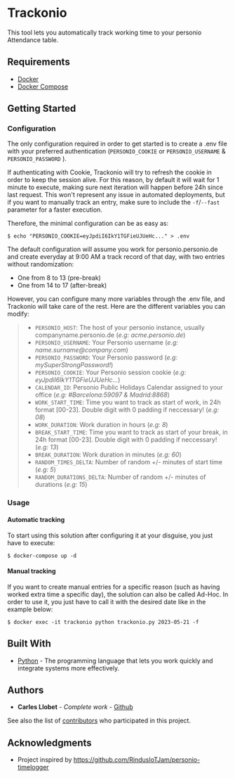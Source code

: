 # Trackonio

This tool lets you automatically track working time to your personio Attendance table.

## Requirements
- [Docker](https://docs.docker.com/get-docker/)
- [Docker Compose](https://docs.docker.com/get-started/08_using_compose/#install-docker-compose)

## Getting Started
### Configuration

The only configuration required in order to get started is to create a .env file with your preferred authentication (`PERSONIO_COOKIE` or `PERSONIO_USERNAME` & `PERSONIO_PASSWORD` ). 

If authenticating with Cookie, Trackonio will try to refresh the cookie in order to keep the session alive. For this reason, by default it will wait for 1 minute to execute, making sure next iteration will happen before 24h since last request.
This won't represent any issue in automated deployments, but if you want to manually track an entry, make sure to include the `-f`/`--fast` parameter for a faster execution.

Therefore, the minimal configuration can be as easy as:
```
$ echo "PERSONIO_COOKIE=eyJpdiI6IkY1TGFieUJUeHc..." > .env
```

The default configuration will assume you work for personio.personio.de and create everyday at 9:00 AM a track record of that day, with two entries without randomization:
* One from 8 to 13 (pre-break)
* One from 14 to 17 (after-break)

However, you can configure many more variables through the .env file, and Trackonio will take care of the rest.
Here are the different variables you can modify:

> - `PERSONIO_HOST`: The host of your personio instance, usually companyname.personio.de (_e.g: acme.personio.de_)
> - `PERSONIO_USERNAME`: Your Personio username (_e.g: name.surname<span>@</span>company.com_)
> - `PERSONIO_PASSWORD`: Your Personio password (_e.g: mySuperStrongPassword!_)
> - `PERSONIO_COOKIE`: Your Personio session cookie (_e.g: eyJpdiI6IkY1TGFieUJUeHc..._)
> - `CALENDAR_ID`: Personio Public Holidays Calendar assigned to your office (_e.g: #Barcelona:59097 & Madrid:8868_)
> - `WORK_START_TIME`: Time you want to track as start of work, in 24h format [00-23]. Double digit with 0 padding if neccessary! (_e.g: 08_)
> - `WORK_DURATION`: Work duration in hours (_e.g: 8_)
> - `BREAK_START_TIME`: Time you want to track as start of your break, in 24h format [00-23]. Double digit with 0 padding if neccessary! (_e.g: 13_)
> - `BREAK_DURATION`: Work duration in minutes (_e.g: 60_)
> - `RANDOM_TIMES_DELTA`: Number of random +/- minutes of start time (_e.g: 5_)
> - `RANDOM_DURATIONS_DELTA`: Number of random +/- minutes of durations (_e.g: 15_)

### Usage

#### Automatic tracking
To start using this solution after configuring it at your disguise, you just have to execute:

```
$ docker-compose up -d
```

#### Manual tracking
If you want to create manual entries for a specific reason (such as having worked extra time a specific day), the solution can also be called Ad-Hoc.
In order to use it, you just have to call it with the desired date like in the example below:
```
$ docker exec -it trackonio python trackonio.py 2023-05-21 -f
```

## Built With

* [Python](https://www.python.org/) - The programming language that lets you work quickly and integrate systems more effectively.

## Authors

* **Carles Llobet** - *Complete work* - [Github](https://github.com/CarlesLlobet)

See also the list of [contributors](https://github.com/CarlesLlobet/Trackonio/contributors) who participated in this project.

## Acknowledgments

* Project inspired by https://github.com/RindusIoTJam/personio-timelogger
